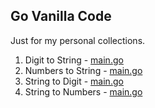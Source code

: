 ## Go Vanilla Code

Just for my personal collections.

1. Digit to String - [main.go](digit-to-str/main.go)
2. Numbers to String - [main.go](numbers-to-str/main.go)
3. String to Digit - [main.go](str-to-digit/main.go)
4. String to Numbers - [main.go](str-to-numbers/main.go)